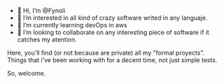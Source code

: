 - 👋 Hi, I’m @Fynoli
- 👀 I’m interested in all kind of crazy software writed in any languaje. 
- 🌱 I’m currently learning devOps in aws
- 💞️ I’m looking to collaborate on any interesting piece of software if it catches my atention. 

Here, you'll find (or not because are private) all my "formal proyects". Things that i've been working with
for a decent time, not just simple tests.

So, welcome.
